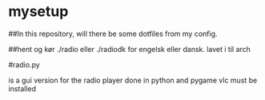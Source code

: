 # mysetup


##In this repository, will there be some dotfiles from my config.

##hent og kør ./radio eller ./radiodk for engelsk eller dansk. lavet i til arch

#radio.py

is a gui version for the radio player done in python and pygame vlc must be installed

